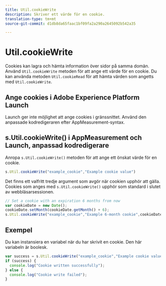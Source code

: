 ```yaml
---
title: Util.cookieWrite
description: Skriver ett värde för en cookie.
translation-type: tm+mt
source-git-commit: d1db8da65faac1bf09fa2a290a2645092b542a35

---
```



# Util.cookieWrite

Cookies kan lagra och hämta information över sidor på samma domän. Använd `Util.cookieWrite` metoden för att ange ett värde för en cookie. Du kan använda metoden `Util.cookieRead` för att hämta värden som angetts med `Util.cookieWrite`.

## Ange cookies i Adobe Experience Platform Launch

Launch ger inte möjlighet att ange cookies i gränssnittet. Använd den anpassade kodredigeraren efter AppMeasurement-syntax.

## s.Util.cookieWrite() i AppMeasurement och Launch, anpassad kodredigerare

Anropa `s.Util.cookieWrite()` metoden för att ange ett önskat värde för en cookie.

```js
s.Util.cookieWrite("example_cookie","Example cookie value")
```

Det finns ett valfritt tredje argument som avgör när cookien upphör att gälla. Cookies som anges med `s.Util.cookieWrite()` upphör som standard i slutet av webbläsarsessionen.

```js
// Set a cookie with an expiration 6 months from now
var cookieDate = new Date();
cookieDate.setMonth(cookieDate.getMonth() + 6);
s.Util.cookieWrite("example_cookie","Example 6-month cookie",cookieDate);
```

## Exempel

Du kan instansiera en variabel när du har skrivit en cookie. Den här variabeln är boolesk.

```js
var success = s.Util.cookieWrite("example_cookie","Example cookie value");
if (success) {
  console.log("Cookie written successfully");
} else {
  console.log("Cookie write failed");
}
```
